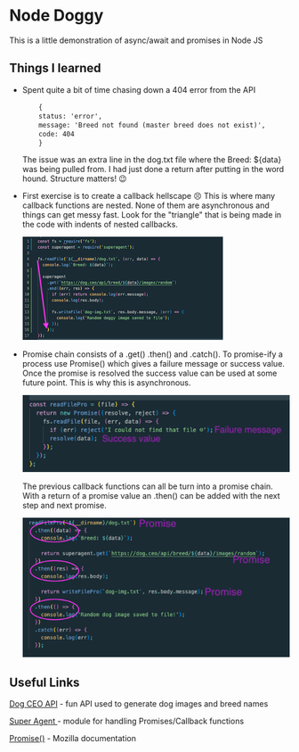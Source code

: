 # Node Doggy

This is a little demonstration of async/await and promises in Node JS

## Things I learned

- Spent quite a bit of time chasing down a 404 error from the API

  ```
      {
      status: 'error',
      message: 'Breed not found (master breed does not exist)',
      code: 404
      }
  ```

  The issue was an extra line in the dog.txt file where the Breed: ${data} was being pulled from. I had just done a return after putting in the word hound. Structure matters! 😉

- First exercise is to create a callback hellscape 😣
  This is where many callback functions are nested. None of them are asynchronous and things can get messy fast. Look for the "triangle" that is being made in the code with indents of nested callbacks.

  ![](./README-screenshots/callback-hell-triangle.png)

- Promise chain consists of a .get() .then() and .catch(). To promise-ify a process use Promise() which gives a failure message or success value. Once the promise is resolved the success value can be used at some future point. This is why this is asynchronous.

  ![](./README-screenshots/promise-ifying.png)

  The previous callback functions can all be turn into a promise chain. With a return of a promise value an .then() can be added with the next step and next promise.

  ![](./README-screenshots/promise-chain.png)

## Useful Links

[Dog CEO API](https://dog.ceo/dog-api/documentation/breed) - fun API used to generate dog images and breed names

[Super Agent ](https://www.npmjs.com/package/superagent) - module for handling Promises/Callback functions

[Promise()](https://developer.mozilla.org/en-US/docs/Web/JavaScript/Reference/Global_Objects/Promise) - Mozilla documentation
